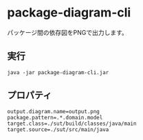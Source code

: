 # package-diagram-cli

パッケージ間の依存図をPNGで出力します。

## 実行

```
java -jar package-diagram-cli.jar 
```

## プロパティ

```
output.diagram.name=output.png
package.pattern=.*.domain.model
target.class=./sut/build/classes/java/main
target.source=./sut/src/main/java
```
